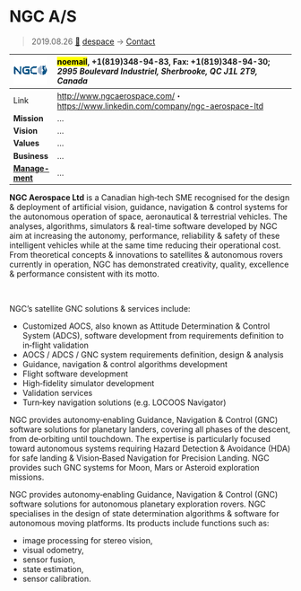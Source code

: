 # NGC A/S
> 2019.08.26 [🚀](../index/index.md) [despace](index.md) → [Contact](contact.md)

|[![](f/con/n/ngc_as_logo1_thumb.png)](f/con/n/ngc_as_logo1.png)|<mark>noemail</mark>, +1(819)348-94-83, Fax: +1(819)348-94-30;<br> *2995 Boulevard Industriel, Sherbrooke, QC J1L 2T9, Canada*|
|:--|:--|
|Link|<http://www.ngcaerospace.com/>・ <https://www.linkedin.com/company/ngc-aerospace-ltd>|
|**Mission**|…|
|**Vision**|…|
|**Values**|…|
|**Business**|…|
|**[Manage-<br>ment](mgmt.md)**|…|

**NGC Aerospace Ltd** is a Canadian high‑tech SME recognised for the design & deployment of artificial vision, guidance, navigation & control systems for the autonomous operation of space, aeronautical & terrestrial vehicles. The analyses, algorithms, simulators & real-time software developed by NGC aim at increasing the autonomy, performance, reliability & safety of these intelligent vehicles while at the same time reducing their operational cost. From theoretical concepts & innovations to satellites & autonomous rovers currently in operation, NGC has demonstrated creativity, quality, excellence & performance consistent with its motto.


<p style="page-break-after:always"> </p>

NGC’s satellite GNC solutions & services include:

   - Customized AOCS, also known as Attitude Determination & Control System (ADCS), software development from requirements definition to in‑flight validation
   - AOCS / ADCS / GNC system requirements definition, design & analysis
   - Guidance, navigation & control algorithms development
   - Flight software development
   - High‑fidelity simulator development
   - Validation services
   - Turn‑key navigation solutions (e.g. LOCOOS Navigator)

NGC provides autonomy‑enabling Guidance, Navigation & Control (GNC) software solutions for planetary landers, covering all phases of the descent, from de‑orbiting until touchdown. The expertise is particularly focused toward autonomous systems requiring Hazard Detection & Avoidance (HDA) for safe landing & Vision‑Based Navigation for Precision Landing. NGC provides such GNC systems for Moon, Mars or Asteroid exploration missions.

NGC provides autonomy‑enabling Guidance, Navigation & Control (GNC) software solutions for autonomous planetary exploration rovers. NGC specialises in the design of state determination algorithms & software for autonomous moving platforms. Its products include functions such as:

   - image processing for stereo vision,
   - visual odometry,
   - sensor fusion,
   - state estimation,
   - sensor calibration.
